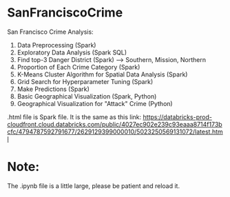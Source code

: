 # SanFranciscoCrime

San Francisco Crime Analysis:

1. Data Preprocessing (Spark)
2. Exploratory Data Analysis (Spark SQL)
3. Find top-3 Danger District (Spark) --> Southern, Mission, Northern
4. Proportion of Each Crime Category (Spark)
5. K-Means Cluster Algorithm for Spatial Data Analysis (Spark)
6. Grid Search for Hyperparameter Tuning (Spark)
7. Make Predictions (Spark)
8. Basic Geographical Visualization (Spark, Python)
9. Geographical Visualization for "Attack" Crime (Python)

.html file is Spark file. It is the same as this link: 
https://databricks-prod-cloudfront.cloud.databricks.com/public/4027ec902e239c93eaaa8714f173bcfc/4794787592791677/2629129399000010/5023250569131072/latest.html


# Note:

The .ipynb file is a little large, please be patient and reload it.

